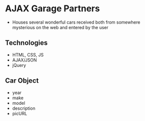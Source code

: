 AJAX Garage Partners
====================

* Houses several wonderful cars received both from somewhere mysterious on the web and entered by the user

Technologies
------------
* HTML, CSS, JS
* AJAX/JSON
* jQuery

Car Object
----------
* year
* make
* model
* description
* picURL
